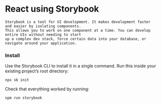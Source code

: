# React using Storybook 

```
Storybook is a tool for UI development. It makes development faster and easier by isolating components. 
This allows you to work on one component at a time. You can develop entire UIs without needing to start 
up a complex dev stack, force certain data into your database, or navigate around your application.
```

### Install
Use the Storybook CLI to install it in a single command. Run this inside your existing project’s root directory:

```
npx sb init
```

Check that everything worked by running:

```
npm run storybook
```
